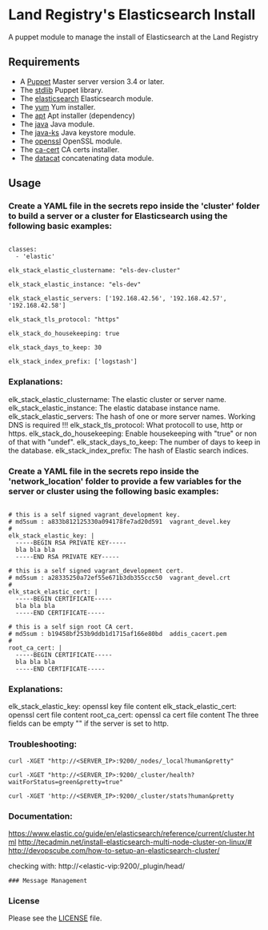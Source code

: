 # Land Registry's Elasticsearch Install

A puppet module to manage the install of Elasticsearch at the Land Registry

## Requirements

* A [Puppet](https://puppet.com/product/open-source-projects) Master server version 3.4 or later.
* The [stdlib](https://forge.puppet.com/puppetlabs/stdlib) Puppet library.
* The [elasticsearch](https://forge.puppet.com/elasticsearch/elasticsearch) Elasticsearch module.
* The [yum](https://forge.puppet.com/ceritsc/yum) Yum installer.
* The [apt](https://forge.puppet.com/puppetlabs/apt) Apt installer (dependency)
* The [java](https://forge.puppet.com/puppetlabs/java) Java module.
* The [java-ks](https://forge.puppet.com/puppetlabs/java_ks) Java keystore module.
* The [openssl](https://forge.puppet.com/camptocamp/openssl) OpenSSL module.
* The [ca-cert](https://forge.puppet.com/pcfens/ca_cert) CA certs installer.
* The [datacat](https://forge.puppet.com/richardc/datacat) concatenating data module.

## Usage

### Create a YAML file in the secrets repo inside the 'cluster' folder to build a server or a cluster for Elasticsearch using the following basic examples:

```

classes:
  - 'elastic'

elk_stack_elastic_clustername: "els-dev-cluster"

elk_stack_elastic_instance: "els-dev"

elk_stack_elastic_servers: ['192.168.42.56', '192.168.42.57', '192.168.42.58']

elk_stack_tls_protocol: "https"

elk_stack_do_housekeeping: true

elk_stack_days_to_keep: 30

elk_stack_index_prefix: ['logstash']

```

### Explanations:

elk_stack_elastic_clustername: The elastic cluster or server name.
elk_stack_elastic_instance: The elastic database instance name.
elk_stack_elastic_servers: The hash of one or more server names.  Working DNS is required !!!
elk_stack_tls_protocol: What protocoll to use, http or https.
elk_stack_do_housekeeping: Enable housekeeping with "true" or non of that with "undef".
elk_stack_days_to_keep: The number of days to keep in the database.
elk_stack_index_prefix: The hash of Elastic search indices.


### Create a YAML file in the secrets repo inside the 'network_location' folder to provide a few variables for the server or cluster using the following basic examples:

```

# this is a self signed vagrant_development key.
# md5sum : a833b812125330a094178fe7ad20d591  vagrant_devel.key
#
elk_stack_elastic_key: |
  -----BEGIN RSA PRIVATE KEY-----
  bla bla bla
  -----END RSA PRIVATE KEY-----

# this is a self signed vagrant_development cert.
# md5sum : a28335250a72ef55e671b3db355ccc50  vagrant_devel.crt
#
elk_stack_elastic_cert: |
  -----BEGIN CERTIFICATE-----
  bla bla bla
  -----END CERTIFICATE-----

# this is a self sign root CA cert.
# md5sum : b19458bf253b9ddb1d1715af166e80bd  addis_cacert.pem
#
root_ca_cert: |
  -----BEGIN CERTIFICATE-----
  bla bla bla
  -----END CERTIFICATE-----

```

### Explanations:

elk_stack_elastic_key: openssl key file content
elk_stack_elastic_cert: openssl cert file content
root_ca_cert: openssl ca cert file content
The three fields can be empty "" if the server is set to http.


### Troubleshooting:

```
curl -XGET "http://<SERVER_IP>:9200/_nodes/_local?human&pretty"

curl -XGET "http://<SERVER_IP>:9200/_cluster/health?waitForStatus=green&pretty=true"

curl -XGET 'http://<SERVER_IP>:9200/_cluster/stats?human&pretty

```

### Documentation:

https://www.elastic.co/guide/en/elasticsearch/reference/current/cluster.html
http://tecadmin.net/install-elasticsearch-multi-node-cluster-on-linux/#
http://devopscube.com/how-to-setup-an-elasticsearch-cluster/

checking with:  http://<elastic-vip:9200/_plugin/head/


```
### Message Management

```


### License

Please see the [LICENSE](https://github.com/LandRegistry-Ops/puppet-elastic/blob/master/LICENSE.md) file.

